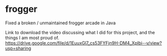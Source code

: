 # frogger
Fixed a broken / unmaintained frogger arcade in Java


Link to download the video discussing what I did for this project, and the things I am most proud of. 
https://drive.google.com/file/d/1EuuxGl7_cs53FYFjn9H-DM4_Xplbi--v/view?usp=sharing

